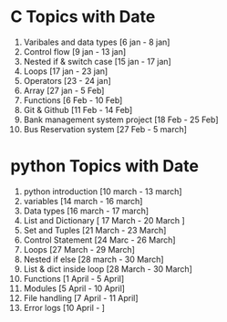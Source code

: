  # C Topics with Date  

1.   Varibales and data types  [6 jan - 8 jan]
2.   Control flow   [9 jan - 13 jan]    
3.   Nested if & switch case   [15 jan - 17 jan]  
4.   Loops   [17 jan - 23 jan]
5.   Operators   [23 - 24 jan]
6.   Array   [27 jan - 5 Feb]
7.   Functions   [6 Feb - 10 Feb]
8.   Git & Github   [11 Feb - 14 Feb]
9.   Bank management system project   [18 Feb - 25 Feb]
10.  Bus Reservation system   [27 Feb - 5 march]  


# python Topics with Date  

1. python introduction  [10 march - 13 march]  
2. variables  [14 march - 16 march]  
3. Data types [16 march - 17 march]  
4. List and Dictionary [ 17 March - 20 March ]  
5. Set and Tuples [21 March - 23 March]  
6. Control Statement [24 Marc - 26 March]  
7. Loops [27 March - 29 March]    
8. Nested if else  [28 march - 30 March]  
9. List & dict inside loop [28 March - 30 March]    
10. Functions [1 April - 5 April]   
11. Modules [5 April - 10 April]  
12. File handling [7 April - 11 April]  
13. Error logs [10 April - ]


